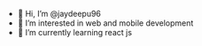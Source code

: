 - 👋 Hi, I’m @jaydeepu96
- 👀 I’m interested in web and mobile development
- 🌱 I’m currently learning react js


